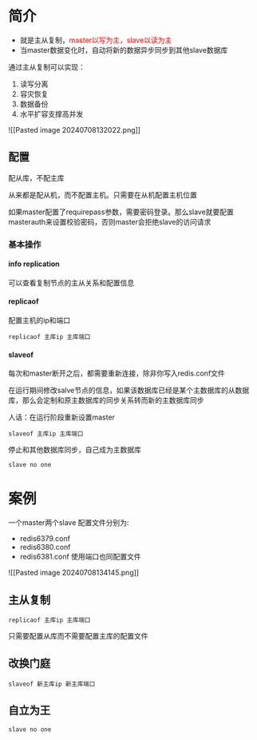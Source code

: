 # 简介
* 就是主从复制，<span style="color:rgb(255, 0, 0)">master以写为主，slave以读为主</span>
* 当master数据变化时，自动将新的数据异步同步到其他slave数据库

通过主从复制可以实现：
1. 读写分离
2. 容灾恢复
3. 数据备份
4. 水平扩容支撑高并发

![[Pasted image 20240708132022.png]]

## 配置
配从库，不配主库

从来都是配从机，而不配置主机。只需要在从机配置主机位置

如果master配置了requirepass参数，需要密码登录。那么slave就要配置masterauth来设置校验密码，否则master会拒绝slave的访问请求

### 基本操作
#### info replication
可以查看复制节点的主从关系和配置信息

#### replicaof
配置主机的ip和端口
```
replicaof 主库ip 主库端口
```

#### slaveof
每次和master断开之后，都需要重新连接，除非你写入redis.conf文件

在运行期间修改salve节点的信息，如果该数据库已经是某个主数据库的从数据库，那么会定制和原主数据库的同步关系转而新的主数据库同步

人话：在运行阶段重新设置master

```
slaveof 主库ip 主库端口
```


停止和其他数据库同步，自己成为主数据库
```
slave no one
```

# 案例
一个master两个slave
配置文件分别为:
* redis6379.conf
* redis6380.conf
* redis6381.conf
使用端口也同配置文件


![[Pasted image 20240708134145.png]]
## 主从复制
```
replicaof 主库ip 主库端口
```
只需要配置从库而不需要配置主库的配置文件 

## 改换门庭
```
slaveof 新主库ip 新主库端口
```

## 自立为王
```
slave no one
```